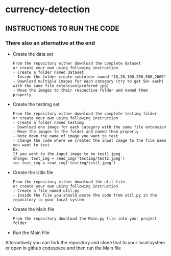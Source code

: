 # currency-detection

## INSTRUCTIONS TO RUN THE CODE
### There also an alternative at the end
- Create the data set
    ```
    From the repository either download the complete dataset 
    or create your own using following instruction
    - Create a folder named dataset
    - Inside the folder create subfolder named "10,20,100,200,500,2000"
    - Download multiple images for each category (try to get 50+ each) with the same file extension(prefered jpg)
    - Move the images to their respective folder and named them properly
    ```
- Create the testimg set
    ```
    From the repository either download the complete testimg folder 
    or create your own using following instruction
    - Create a folder named testimg
    - Download one image for each category with the same file extension
    - Move the images to the folder and named them properly
    - Note down the name of image you want to test 
    - Change the code where we created the input image to the file name you want to test
    Ex.
    If you want to the input image to be test1.jpeg
    change: test_img = read_img('testimg/test2.jpeg')
    to: test_img = read_img('testimg/test1.jpeg')
    ```
- Create the Utils file
    ```
    From the repository either download the util file 
    or create your own using following instruction
    - Create a file named util.py
    - Inside the file you should paste the code from util.py in the repository to your local system
    ```
- Create the Main file
    ```
    From the repository download the Main.py file into your project folder
    ```
- Run the Main FIle

<p> Alternatively you can fork the repository and clone that to your local system or open in github codespace and then run the Main file